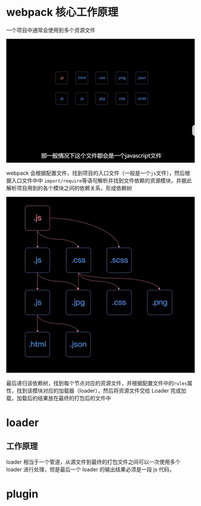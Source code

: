 # webpack 核心工作原理

一个项目中通常会使用到多个资源文件

<img src="./pic/webpack依赖的资源文件.png">

webpack 会根据配置文件，找到项目的入口文件（一般是一个`js`文件），然后根据入口文件中中 `import/require`等语句解析并找到文件依赖的资源模块，并据此解析项目用到的各个模块之间的依赖关系，形成依赖树

<img src="./pic/webpack 项目模块间的依赖关系.png">

最后递归该依赖树，找到每个节点对应的资源文件，并根据配置文件中的`rules`属性，找到该模块对应的加载器（loader），然后将资源文件交给 Loader 完成加载，加载后的结果放在最终的打包后的文件中

# loader

## 工作原理

loader 相当于一个管道，从源文件到最终的打包文件之间可以一次使用多个 loader 进行处理，但是最后一个 loader 的输出结果必须是一段 js 代码，

##

# plugin
